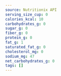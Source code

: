 ```yaml
---
source: Nutritionix API
serving_size_cup: 0
calories_kcal: 10
carbohydrates_g: 0
sugar_g: 0
fiber_g: 0
protein_g: 0
fat_g: 1
saturated_fat_g: 0
cholesterol_mg: 0
sodium_mg: 47
net_carbohydrates_g: 0
tags: []
---
```

